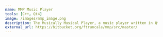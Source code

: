```yaml
---
name: MMP Music Player
tools: [C++, Qt4]
image: /images/mmp_image.png
description: The Musically Musical Player, a music player written in Qt4 and C++.
external_url: https://bitbucket.org/ftruncale/mmp/src/master/
---
```

